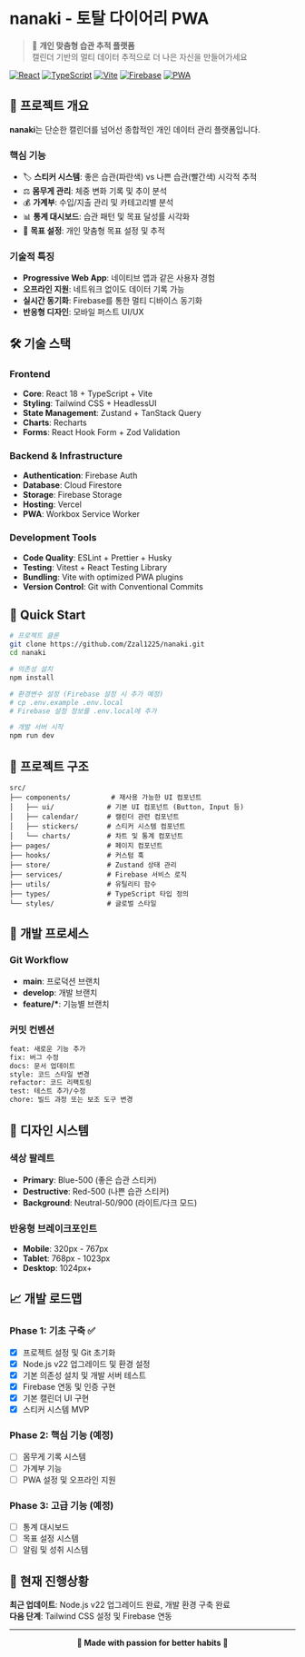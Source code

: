 # nanaki - 토탈 다이어리 PWA

> 📱 **개인 맞춤형 습관 추적 플랫폼**  
> 캘린더 기반의 멀티 데이터 추적으로 더 나은 자신을 만들어가세요

[![React](https://img.shields.io/badge/React-18.0+-61DAFB?style=flat&logo=react&logoColor=white)](https://reactjs.org/)
[![TypeScript](https://img.shields.io/badge/TypeScript-5.0+-3178C6?style=flat&logo=typescript&logoColor=white)](https://www.typescriptlang.org/)
[![Vite](https://img.shields.io/badge/Vite-5.0+-646CFF?style=flat&logo=vite&logoColor=white)](https://vitejs.dev/)
[![Firebase](https://img.shields.io/badge/Firebase-FF6F00?style=flat&logo=firebase&logoColor=white)](https://firebase.google.com/)
[![PWA](https://img.shields.io/badge/PWA-5A0FC8?style=flat&logo=pwa&logoColor=white)](https://web.dev/progressive-web-apps/)

## 🎯 프로젝트 개요

**nanaki**는 단순한 캘린더를 넘어선 종합적인 개인 데이터 관리 플랫폼입니다.

### 핵심 기능

- 🏷️ **스티커 시스템**: 좋은 습관(파란색) vs 나쁜 습관(빨간색) 시각적 추적
- ⚖️ **몸무게 관리**: 체중 변화 기록 및 추이 분석
- 💰 **가계부**: 수입/지출 관리 및 카테고리별 분석
- 📊 **통계 대시보드**: 습관 패턴 및 목표 달성률 시각화
- 🎯 **목표 설정**: 개인 맞춤형 목표 설정 및 추적

### 기술적 특징

- **Progressive Web App**: 네이티브 앱과 같은 사용자 경험
- **오프라인 지원**: 네트워크 없이도 데이터 기록 가능
- **실시간 동기화**: Firebase를 통한 멀티 디바이스 동기화
- **반응형 디자인**: 모바일 퍼스트 UI/UX

## 🛠️ 기술 스택

### Frontend

- **Core**: React 18 + TypeScript + Vite
- **Styling**: Tailwind CSS + HeadlessUI
- **State Management**: Zustand + TanStack Query
- **Charts**: Recharts
- **Forms**: React Hook Form + Zod Validation

### Backend & Infrastructure

- **Authentication**: Firebase Auth
- **Database**: Cloud Firestore
- **Storage**: Firebase Storage
- **Hosting**: Vercel
- **PWA**: Workbox Service Worker

### Development Tools

- **Code Quality**: ESLint + Prettier + Husky
- **Testing**: Vitest + React Testing Library
- **Bundling**: Vite with optimized PWA plugins
- **Version Control**: Git with Conventional Commits

## 🚀 Quick Start

```bash
# 프로젝트 클론
git clone https://github.com/Zzal1225/nanaki.git
cd nanaki

# 의존성 설치
npm install

# 환경변수 설정 (Firebase 설정 시 추가 예정)
# cp .env.example .env.local
# Firebase 설정 정보를 .env.local에 추가

# 개발 서버 시작
npm run dev
```

## 📂 프로젝트 구조

```
src/
├── components/          # 재사용 가능한 UI 컴포넌트
│   ├── ui/             # 기본 UI 컴포넌트 (Button, Input 등)
│   ├── calendar/       # 캘린더 관련 컴포넌트
│   ├── stickers/       # 스티커 시스템 컴포넌트
│   └── charts/         # 차트 및 통계 컴포넌트
├── pages/              # 페이지 컴포넌트
├── hooks/              # 커스텀 훅
├── store/              # Zustand 상태 관리
├── services/           # Firebase 서비스 로직
├── utils/              # 유틸리티 함수
├── types/              # TypeScript 타입 정의
└── styles/             # 글로벌 스타일
```

## 🔧 개발 프로세스

### Git Workflow

- **main**: 프로덕션 브랜치
- **develop**: 개발 브랜치
- **feature/\***: 기능별 브랜치

### 커밋 컨벤션

```bash
feat: 새로운 기능 추가
fix: 버그 수정
docs: 문서 업데이트
style: 코드 스타일 변경
refactor: 코드 리팩토링
test: 테스트 추가/수정
chore: 빌드 과정 또는 보조 도구 변경
```

## 🎨 디자인 시스템

### 색상 팔레트

- **Primary**: Blue-500 (좋은 습관 스티커)
- **Destructive**: Red-500 (나쁜 습관 스티커)
- **Background**: Neutral-50/900 (라이트/다크 모드)

### 반응형 브레이크포인트

- **Mobile**: 320px - 767px
- **Tablet**: 768px - 1023px
- **Desktop**: 1024px+

## 📈 개발 로드맵

### Phase 1: 기초 구축 ✅

- [x] 프로젝트 설정 및 Git 초기화
- [x] Node.js v22 업그레이드 및 환경 설정
- [x] 기본 의존성 설치 및 개발 서버 테스트
- [x] Firebase 연동 및 인증 구현
- [x] 기본 캘린더 UI 구현
- [x] 스티커 시스템 MVP

### Phase 2: 핵심 기능 (예정)

- [ ] 몸무게 기록 시스템
- [ ] 가계부 기능
- [ ] PWA 설정 및 오프라인 지원

### Phase 3: 고급 기능 (예정)

- [ ] 통계 대시보드
- [ ] 목표 설정 시스템
- [ ] 알림 및 성취 시스템

## 🚧 현재 진행상황

**최근 업데이트**: Node.js v22 업그레이드 완료, 개발 환경 구축 완료  
**다음 단계**: Tailwind CSS 설정 및 Firebase 연동

---

<div align="center">

**🌟 Made with passion for better habits 🌟**

</div>
